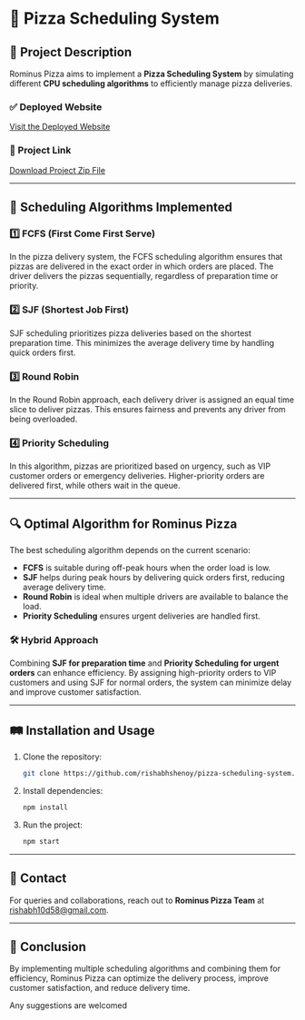 # 🍕 Pizza Scheduling System

## 🎯 Project Description
Rominus Pizza aims to implement a **Pizza Scheduling System** by simulating different **CPU scheduling algorithms** to efficiently manage pizza deliveries.

### ✅ Deployed Website
[Visit the Deployed Website](https://rominospizza.netlify.app/)

### 📂 Project Link
[Download Project Zip File](https://github.com/CodingEnthusiastic/Rominos-Pizza-OS)

---

## 🚀 Scheduling Algorithms Implemented

### 1️⃣ **FCFS (First Come First Serve)**
In the pizza delivery system, the FCFS scheduling algorithm ensures that pizzas are delivered in the exact order in which orders are placed. The driver delivers the pizzas sequentially, regardless of preparation time or priority.

### 2️⃣ **SJF (Shortest Job First)**
SJF scheduling prioritizes pizza deliveries based on the shortest preparation time. This minimizes the average delivery time by handling quick orders first.

### 3️⃣ **Round Robin**
In the Round Robin approach, each delivery driver is assigned an equal time slice to deliver pizzas. This ensures fairness and prevents any driver from being overloaded.

### 4️⃣ **Priority Scheduling**
In this algorithm, pizzas are prioritized based on urgency, such as VIP customer orders or emergency deliveries. Higher-priority orders are delivered first, while others wait in the queue.

---

## 🔍 Optimal Algorithm for Rominus Pizza
The best scheduling algorithm depends on the current scenario:
- **FCFS** is suitable during off-peak hours when the order load is low.
- **SJF** helps during peak hours by delivering quick orders first, reducing average delivery time.
- **Round Robin** is ideal when multiple drivers are available to balance the load.
- **Priority Scheduling** ensures urgent deliveries are handled first.

### 🛠️ Hybrid Approach
Combining **SJF for preparation time** and **Priority Scheduling for urgent orders** can enhance efficiency. By assigning high-priority orders to VIP customers and using SJF for normal orders, the system can minimize delay and improve customer satisfaction.

---

## 🛤️ Installation and Usage
1. Clone the repository:
   ```bash
   git clone https://github.com/rishabhshenoy/pizza-scheduling-system.git
   ```
2. Install dependencies:
   ```bash
   npm install
   ```
3. Run the project:
   ```bash
   npm start
   ```

---

## 📧 Contact
For queries and collaborations, reach out to **Rominus Pizza Team** at rishabh10d58@gmail.com.

---

## 🎯 Conclusion
By implementing multiple scheduling algorithms and combining them for efficiency, Rominus Pizza can optimize the delivery process, improve customer satisfaction, and reduce delivery time.

Any suggestions are welcomed
